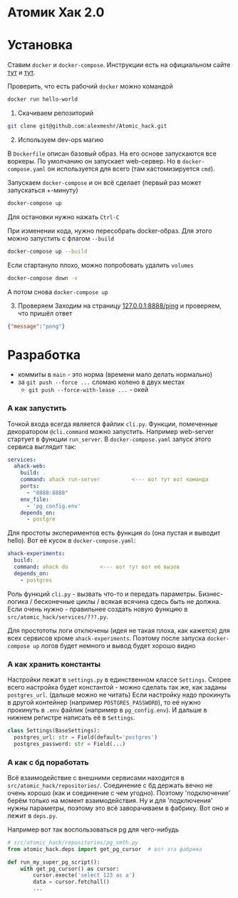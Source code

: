 # Атомик Хак 2.0

# Установка

Ставим `docker` и `docker-compose`. Инструкции есть на официальном сайте [тут](https://docs.docker.com/get-docker/) и [тут](https://docs.docker.com/compose/install/).

Проверить, что есть рабочий `docker` можно командой
```bash
docker run hello-world
```

1. Скачиваем репозиторий
```bash
git clone git@github.com:alexmeshr/Atomic_hack.git
```

2. Используем dev-ops магию

В `Dockerfile` описан базовый образ. На его основе запускаются все воркеры.
По умолчанию он запускает web-сервер. Но в `docker-compose.yaml` он используется для всего
(там кастомизируется `cmd`).

Запускаем `docker-compose` и он всё сделает (первый раз может запускаться +-минуту)
```bash
docker-compose up
```
Для остановки нужно нажать `Ctrl-C`

При изменении кода, нужно пересобрать docker-образ. Для этого можно запустить с флагом `--build`
```bash
docker-compose up --build
```

Если стартануло плохо, можно попробовать удалить `volumes`
```bash
docker-compose down -v
```
А потом снова `docker-compose up`

3. Проверяем
Заходим на страницу [127.0.0.1:8888/ping](127.0.0.1:8888/ping) и проверяем, что пришёл ответ
```json
{"message":"pong"}
```

# Разработка

- коммиты в `main` - это норма (времени мало делать нормально)
- за `git push --force ...` сломаю колено в двух местах
  - `git push --force-with-lease ...` - окей

### А как запустить

Точкой входа всегда является файлик `cli.py`. Функции, помеченные декоратором `@cli.command` можно
запустить. Например web-server стартует в функции `run_server`. В `docker-compose.yaml` запуск этого сервиса
выглядит так:
```yaml
services:
  ahack-web:
    build: .
    command: ahack run-server          <--- вот тут вот команда
    ports:
      - "8888:8888"
    env_file:
      - 'pg_config.env'
    depends_on:
      - postgre
```

Для простоты экспериментов есть функция `do` (она пустая и выводит hello). Вот её кусок в `docker-compose.yaml`:
```yaml
ahack-experiments:
  build: .
  command: ahack do          <--- вот тут вот её вызов
  depends_on:
    - postgres
```

Роль функций `cli.py` - вызвать что-то и передать параметры. Бизнес-логика / бесконечные циклы / всякая всячина
сдесь быть не должна. Если очень нужно - правильнее создать новую функцию в `src/atomic_hack/services/???.py`.


Для простототы логи отключены (идея не такая плоха, как кажется) для всех сервисов кроме `ahack-experiments`.
Поэтому после запуска `docker-compose up` логов будет немного и вывод будет хорошо видно

### А как хранить константы

Настройки лежат в `settings.py` в единственном классе `Settings`.
Скорее всего настройка будет константой - можно сделать так же, как заданы `postgres_url`.
(дальше можно не читать) Если настройку надо прокинуть в другой контейнер (например `POSTGRES_PASSWORD`), то её нужно
прокинуть в `.env` файлик (например в `pg_config.env`). И дальше в нижнем регистре написать её в `Settings`.

```python
class Settings(BaseSettings):
  postgres_url: str = Field(default='postgres')
  postgres_password: str = Field(...)
```

### А как с бд поработать

Всё взаимодействие с внешними сервисами находится в `src/atomic_hack/repositories/`.
Соединение с бд держать вечно не очень хорошо (как и соединение с чем угодно).
Поэтому 'подключение' берём только на момент взаимодействия. Ну и для 'подключения' нужны параметры, поэтому это всё
заворачиваем в фабрику. Вот оно и лежит в `deps.py`.

Например вот так воспользоваться pg для чего-нибудь
```python
# src/atomic_hack/repositories/pg_smth.py
from atomic_hack.deps import get_pg_cursor  # вот эта фабрика

def run_my_super_pg_script():
    with get_pg_cursor() as cursor:
        cursor.execte('select 123 as a')
        data = cursor.fetchall()
        ...
```

